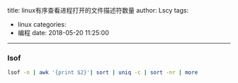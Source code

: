 title: linux有序查看进程打开的文件描述符数量
author: Lscy
tags:
  - linux
categories:
  - 编程
date: 2018-05-20 11:25:00
---
### lsof
~~~ bash
lsof -n | awk '{print $2}'| sort | uniq -c | sort -nr | more
~~~